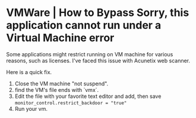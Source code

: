 # VMWare \| How to Bypass Sorry, this application cannot run under a Virtual Machine error

Some applications might restrict running on VM machine for various reasons, such as licenses. I've faced this issue with Acunetix web scanner.  


Here is a quick fix.

1. Close the VM machine "not suspend".
2. find the VM's file ends with \`vmx\`.
3. Edit the file with your favorite text editor and add, then save `monitor_control.restrict_backdoor = "true"` 
4. Run your vm.

